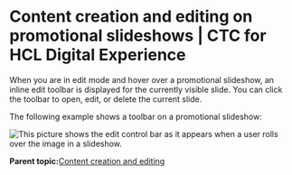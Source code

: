 # Content creation and editing on promotional slideshows \| CTC for HCL Digital Experience

When you are in edit mode and hover over a promotional slideshow, an inline edit toolbar is displayed for the currently visible slide. You can click the toolbar to open, edit, or delete the current slide.

The following example shows a toolbar on a promotional slideshow:

![This picture shows the edit control bar as it appears when a user rolls over the image in a slideshow.](../images/InlineEditPromo_small.jpg)

**Parent topic:**[Content creation and editing](../ctc/ctc_arch_inline_edit.md)


